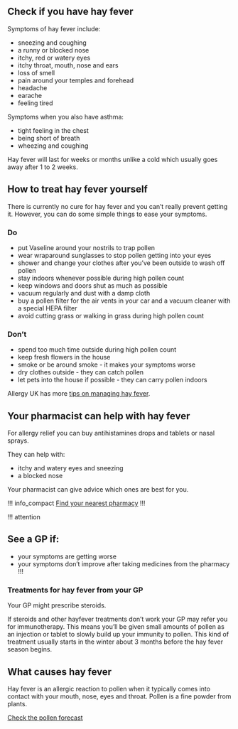 ## Check if you have hay fever

Symptoms of hay fever include:

- sneezing and coughing
- a runny or blocked nose
- itchy, red or watery eyes
- itchy throat, mouth, nose and ears
- loss of smell
- pain around your temples and forehead
- headache
- earache
- feeling tired 

Symptoms when you also have asthma: 

- tight feeling in the chest
- being short of breath
- wheezing and coughing

Hay fever will last for weeks or months unlike a cold which usually goes away after 1 to 2 weeks.


## How to treat hay fever yourself

There is currently no cure for hay fever and you can’t really prevent getting it. 
However, you can do some simple things to ease your symptoms. 

<article class="panel panel--binary full-width">
  <div class="panel__column">
    <div class="panel__content">
      <h3>Do</h3>
      <ul class="list--check">
        <li>put Vaseline around your nostrils to trap pollen</li>
        <li>wear wraparound sunglasses to stop pollen getting into your eyes</li>
        <li>shower and change your clothes after you’ve been outside to wash off pollen</li>
        <li>stay indoors whenever possible during high pollen count</li>
        <li>keep windows and doors shut as much as possible</li>
        <li>vacuum regularly and dust with a damp cloth</li>
        <li>buy a pollen filter for the air vents in your car and a vacuum cleaner with a special HEPA filter</li>
        <li>avoid cutting grass or walking in grass during high pollen count</li>
      </ul>
    </div>
  </div>
  <div class="panel__column">
    <div class="panel__content">
      <h3>Don’t</h3>
      <ul class="list--cross">
        <li>spend too much time outside during high pollen count</li>
        <li>keep fresh flowers in the house</li>
        <li>smoke or be around smoke - it makes your symptoms worse</li>
        <li>dry clothes outside - they can catch pollen</li>
        <li>let pets into the house if possible - they can carry pollen indoors</li>
      </ul>
    </div>
  </div>
</article>

Allergy UK has more [tips on managing hay fever](http://www.allergyuk.org/hayfever-and-allergic-rhinitis/hay-fever-and-allergic-rhinitis).


## Your pharmacist can help with hay fever

For allergy relief you can buy antihistamines drops and tablets or nasal sprays.

They can help with:
- itchy and watery eyes and sneezing 
- a blocked nose

Your pharmacist can give advice which ones are best for you. 

!!! info_compact
[Find your nearest pharmacy](https://beta.nhs.uk/finders/find-help)
!!!

!!! attention
## See a GP if:

- your symptoms are getting worse 
- your symptoms don’t improve after taking medicines from the pharmacy
!!!

### Treatments for hay fever from your GP

Your GP might prescribe steroids. 

If steroids and other hayfever treatments don’t work your GP may refer you for immunotherapy. This means you’ll be given small amounts of pollen as an injection or tablet to slowly build up your immunity to pollen. This kind of treatment usually starts in the winter about 3 months before the hay fever season begins.


## What causes hay fever

Hay fever is an allergic reaction to pollen when it typically comes into contact with your mouth, nose, eyes and throat. Pollen is a fine powder from plants. 

[Check the pollen forecast](http://www.metoffice.gov.uk/health/public/pollen-forecast) 